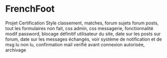 # FrenchFoot
Projet Certification
 Style classement, matches, forum sujets forum posts, tout les formulaires non fait, css admin, css messagerie, fonctionnalité modif password, blocage définitif utilisateur du site, date sur les posts sur forum, date sur les messages échangés, voir système de notification et de msg lu non lu, confirmation mail verifié avant connexion autorisée, archivage 